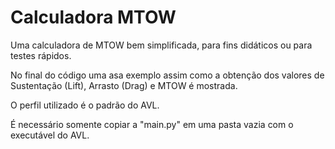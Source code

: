 # Calculadora MTOW

Uma calculadora de MTOW bem simplificada, para fins didáticos ou para testes rápidos.

No final do código uma asa exemplo assim como a obtenção dos valores de Sustentação (Lift), Arrasto (Drag) e MTOW é mostrada.

O perfil utilizado é o padrão do AVL.

É necessário somente copiar a "main.py" em uma pasta vazia com o executável do AVL.
